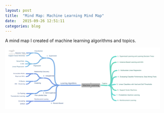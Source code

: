 ```yaml
---
layout: post
title:  "Mind Map: Machine Learning Mind Map"
date:   2015-09-26 12:51:11
categories: blog
---
```


A mind map I created of machine learning algorithms and topics.

<div class="honeycombpic">
<img class="honeycomb-pic" src="https://github.com/bawn92/bawn92.github.io/blob/master/assets/img/MachineLearningMindMap.png?raw=true"/>
</div>
